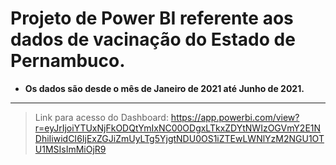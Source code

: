 # **Projeto de Power BI referente aos dados de vacinação do Estado de Pernambuco.**
* **Os dados são desde o mês de Janeiro de 2021 até Junho de 2021.**
---
> Link para acesso do Dashboard: https://app.powerbi.com/view?r=eyJrIjoiYTUxNjFkODQtYmIxNC00ODgxLTkxZDYtNWIzOGVmY2E1NDhiIiwidCI6IjExZGJiZmUyLTg5YjgtNDU0OS1iZTEwLWNlYzM2NGU1OTU1MSIsImMiOjR9
